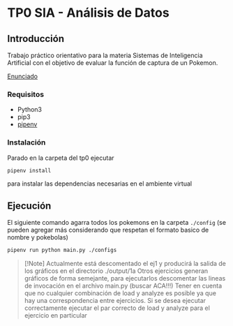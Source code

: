 
# TP0 SIA - Análisis de Datos

## Introducción

Trabajo práctico orientativo para la materia Sistemas de Inteligencia Artificial con el
objetivo de evaluar la función de captura de un Pokemon.

[Enunciado](docs/SIA_TP0.pdf)

### Requisitos

- Python3
- pip3
- [pipenv](https://pypi.org/project/pipenv/)

### Instalación

Parado en la carpeta del tp0 ejecutar

```sh
pipenv install
```

para instalar las dependencias necesarias en el ambiente virtual

## Ejecución

El siguiente comando agarra todos los pokemons en la carpeta `./config` (se pueden agregar más considerando que respetan el formato basico de nombre y pokebolas)

```sh
pipenv run python main.py ./configs
```

>   [!Note]
>   Actualmente está descomentado el ej1 y producirá la salida de los gráficos en el directorio ./output/1a
>   Otros ejercicios generan gráficos de forma semejante, para ejecutarlos descomentar las lineas de invocación en el archivo main.py (buscar ACA!!!)
>   Tener en cuenta que no cualquier combinación de load y analyze es posible ya que hay una correspondencia entre ejercicios. Si se desea ejecutar correctamente ejecutar el par correcto de load y analyze para el ejercicio en particular
